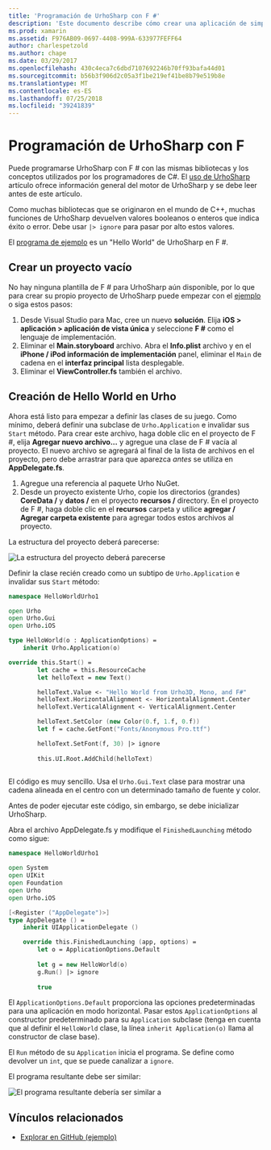 ```yaml
---
title: 'Programación de UrhoSharp con F #'
description: 'Este documento describe cómo crear una aplicación de simple hello world UrhoSharp con F # en Visual Studio para Mac.'
ms.prod: xamarin
ms.assetid: F976AB09-0697-4408-999A-633977FEFF64
author: charlespetzold
ms.author: chape
ms.date: 03/29/2017
ms.openlocfilehash: 430c4eca7c6dbd7107692246b70ff93bafa44d01
ms.sourcegitcommit: b56b3f906d2c05a3f1be219ef41be8b79e519b8e
ms.translationtype: MT
ms.contentlocale: es-ES
ms.lasthandoff: 07/25/2018
ms.locfileid: "39241839"
---
```

# <a name="programming-urhosharp-with-f"></a>Programación de UrhoSharp con F #

Puede programarse UrhoSharp con F # con las mismas bibliotecas y los conceptos utilizados por los programadores de C#. El [uso de UrhoSharp](~/graphics-games/urhosharp/using.md) artículo ofrece información general del motor de UrhoSharp y se debe leer antes de este artículo.

Como muchas bibliotecas que se originaron en el mundo de C++, muchas funciones de UrhoSharp devuelven valores booleanos o enteros que indica éxito o error. Debe usar `|> ignore` para pasar por alto estos valores.

El [programa de ejemplo](https://github.com/xamarin/recipes/tree/master/Recipes/cross-platform/urho/urho-fsharp/HelloWorldUrhoFsharp) es un "Hello World" de UrhoSharp en F #.

## <a name="creating-an-empty-project"></a>Crear un proyecto vacío

No hay ninguna plantilla de F # para UrhoSharp aún disponible, por lo que para crear su propio proyecto de UrhoSharp puede empezar con el [ejemplo](https://github.com/xamarin/recipes/tree/master/Recipes/cross-platform/urho/urho-fsharp/HelloWorldUrhoFsharp) o siga estos pasos:

1. Desde Visual Studio para Mac, cree un nuevo **solución**. Elija **iOS > aplicación > aplicación de vista única** y seleccione **F #** como el lenguaje de implementación. 
1. Eliminar el **Main.storyboard** archivo. Abra el **Info.plist** archivo y en el **iPhone / iPod información de implementación** panel, eliminar el `Main` de cadena en el **interfaz principal** lista desplegable.
1. Eliminar el **ViewController.fs** también el archivo.

## <a name="building-hello-world-in-urho"></a>Creación de Hello World en Urho

Ahora está listo para empezar a definir las clases de su juego. Como mínimo, deberá definir una subclase de `Urho.Application` e invalidar sus `Start` método. Para crear este archivo, haga doble clic en el proyecto de F #, elija **Agregar nuevo archivo...**  y agregue una clase de F # vacía al proyecto. El nuevo archivo se agregará al final de la lista de archivos en el proyecto, pero debe arrastrar para que aparezca *antes* se utiliza en **AppDelegate.fs**.

1. Agregue una referencia al paquete Urho NuGet.
1. Desde un proyecto existente Urho, copie los directorios (grandes) **CoreData /** y **datos /** en el proyecto **recursos /** directory. En el proyecto de F #, haga doble clic en el **recursos** carpeta y utilice **agregar / Agregar carpeta existente** para agregar todos estos archivos al proyecto.

La estructura del proyecto deberá parecerse:

![](fsharp-images/solutionpane.png "La estructura del proyecto deberá parecerse")

Definir la clase recién creado como un subtipo de `Urho.Application` e invalidar sus `Start` método:

```fsharp
namespace HelloWorldUrho1

open Urho
open Urho.Gui
open Urho.iOS

type HelloWorld(o : ApplicationOptions) =
    inherit Urho.Application(o) 

override this.Start() = 
        let cache = this.ResourceCache
        let helloText = new Text()

        helloText.Value <- "Hello World from Urho3D, Mono, and F#"
        helloText.HorizontalAlignment <- HorizontalAlignment.Center
        helloText.VerticalAlignment <- VerticalAlignment.Center

        helloText.SetColor (new Color(0.f, 1.f, 0.f))
        let f = cache.GetFont("Fonts/Anonymous Pro.ttf")

        helloText.SetFont(f, 30) |> ignore
                  
        this.UI.Root.AddChild(helloText)
            
```

El código es muy sencillo. Usa el `Urho.Gui.Text` clase para mostrar una cadena alineada en el centro con un determinado tamaño de fuente y color. 

Antes de poder ejecutar este código, sin embargo, se debe inicializar UrhoSharp. 

Abra el archivo AppDelegate.fs y modifique el `FinishedLaunching` método como sigue:

```fsharp
namespace HelloWorldUrho1

open System
open UIKit
open Foundation
open Urho
open Urho.iOS

[<Register ("AppDelegate")>]
type AppDelegate () =
    inherit UIApplicationDelegate ()

    override this.FinishedLaunching (app, options) =
        let o = ApplicationOptions.Default
     
        let g = new HelloWorld(o)
        g.Run() |> ignore
       
        true
```

El `ApplicationOptions.Default` proporciona las opciones predeterminadas para una aplicación en modo horizontal. Pasar estos `ApplicationOptions` al constructor predeterminado para su `Application` subclase (tenga en cuenta que al definir el `HelloWorld` clase, la línea `inherit Application(o)` llama al constructor de clase base). 

El `Run` método de su `Application` inicia el programa. Se define como devolver un `int`, que se puede canalizar a `ignore`. 

El programa resultante debe ser similar:

![](fsharp-images/helloworldfsharp.png "El programa resultante debería ser similar a")








## <a name="related-links"></a>Vínculos relacionados

- [Explorar en GitHub (ejemplo)](https://github.com/xamarin/recipes/tree/master/Recipes/cross-platform/urho/urho-fsharp/HelloWorldUrhoFsharp)
